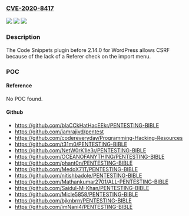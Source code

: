### [CVE-2020-8417](https://cve.mitre.org/cgi-bin/cvename.cgi?name=CVE-2020-8417)
![](https://img.shields.io/static/v1?label=Product&message=n%2Fa&color=blue)
![](https://img.shields.io/static/v1?label=Version&message=n%2Fa&color=blue)
![](https://img.shields.io/static/v1?label=Vulnerability&message=n%2Fa&color=brighgreen)

### Description

The Code Snippets plugin before 2.14.0 for WordPress allows CSRF because of the lack of a Referer check on the import menu.

### POC

#### Reference
No POC found.

#### Github
- https://github.com/blaCCkHatHacEEkr/PENTESTING-BIBLE
- https://github.com/iamrajivd/pentest
- https://github.com/codereveryday/Programming-Hacking-Resources
- https://github.com/t31m0/PENTESTING-BIBLE
- https://github.com/NetW0rK1le3r/PENTESTING-BIBLE
- https://github.com/OCEANOFANYTHING/PENTESTING-BIBLE
- https://github.com/phant0n/PENTESTING-BIBLE
- https://github.com/MedoX71T/PENTESTING-BIBLE
- https://github.com/nitishbadole/PENTESTING-BIBLE
- https://github.com/Mathankumar2701/ALL-PENTESTING-BIBLE
- https://github.com/Saidul-M-Khan/PENTESTING-BIBLE
- https://github.com/Micle5858/PENTESTING-BIBLE
- https://github.com/bjknbrrr/PENTESTING-BIBLE
- https://github.com/imNani4/PENTESTING-BIBLE

